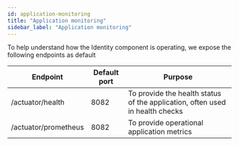 ```yaml
---
id: application-monitoring
title: "Application monitoring"
sidebar_label: "Application monitoring"
---
```


To help understand how the Identity component is operating, we expose the following endpoints as default

| Endpoint                    | Default port | Purpose                                                                      |
|-----------------------------|--------------|------------------------------------------------------------------------------|
| /actuator/health            | 8082         | To provide the health status of the application, often used in health checks |
| /actuator/prometheus | 8082         | To provide operational application metrics                                   |

